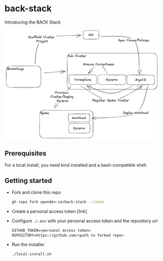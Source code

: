 # back-stack

Introducing the BACK Stack


![architecture diagram](./imgs/arch.png)

## Prerequisites
For a local install, you need kind installed and a bash-compatible shell.

## Getting started
- Fork and clone this repo
  ```sh
  gh repo fork opendev-ie/back-stack --clone
  ```
- Create a personal access token [link]
- Configure `./.env` with your personal access token and the repository url
  
  ```properties
  GITHUB_TOKEN=<personal access token>
  REPOSITORY=https://github.com/<path to forked repo>
  ```
- Run the installer
  ```sh
  ./local-install.sh
  ```